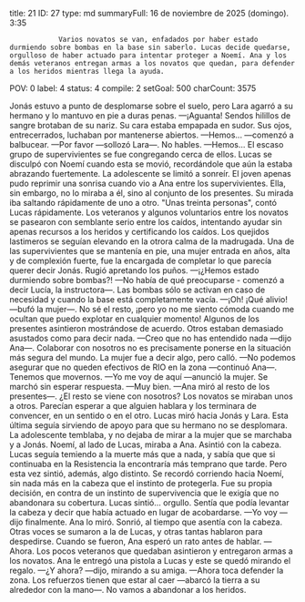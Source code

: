 title:          21
ID:             27
type:           md
summaryFull:    16 de noviembre de 2025 (domingo). 3:35
                
                Varios novatos se van, enfadados por haber estado durmiendo sobre bombas en la base sin saberlo. Lucas decide quedarse, orgulloso de haber actuado para intentar proteger a Noemí. Ana y los demás veteranos entregan armas a los novatos que quedan, para defender a los heridos mientras llega la ayuda.
POV:            0
label:          4
status:         4
compile:        2
setGoal:        500
charCount:      3575


Jonás estuvo a punto de desplomarse sobre el suelo, pero Lara agarró a su hermano y lo mantuvo en pie a duras penas.
—¡Aguanta!
Sendos hilillos de sangre brotaban de su nariz. Su cara estaba empapada en sudor. Sus ojos, entrecerrados, luchaban por mantenerse abiertos.
—Hemos... —comenzó a balbucear.
—Por favor —sollozó Lara—. No hables.
—Hemos...
El escaso grupo de supervivientes se fue congregando cerca de ellos. Lucas se disculpó con Noemí cuando esta se movió, recordándole que aún la estaba abrazando fuertemente. La adolescente se limitó a sonreír.
El joven apenas pudo reprimir una sonrisa cuando vio a Ana entre los supervivientes. Ella, sin embargo, no lo miraba a él, sino al conjunto de los presentes. Su mirada iba saltando rápidamente de uno a otro.
"Unas treinta personas", contó Lucas rápidamente.
Los veteranos y algunos voluntarios entre los novatos se pasearon con semblante serio entre los caídos, intentando ayudar sin apenas recursos a los heridos y certificando los caídos.
Los quejidos lastimeros se seguían elevando en la otrora calma de la madrugada.
Una de las supervivientes que se mantenía en pie, una mujer entrada en años, alta y de complexión fuerte, fue la encargada de completar lo que parecía querer decir Jonás. Rugió apretando los puños.
—¡¿Hemos estado durmiendo sobre bombas?!
—No había de qué preocuparse - comenzó a decir Lucía, la instructora—. Las bombas sólo se activan en caso de necesidad y cuando la base está completamente vacía.
—¡Oh! ¡Qué alivio! —bufó la mujer—. No sé el resto, ¡pero yo no me siento cómoda cuando me ocultan que puedo explotar en cualquier momento!
Algunos de los presentes asintieron mostrándose de acuerdo. Otros estaban demasiado asustados como para decir nada.
—Creo que no has entendido nada —dijo Ana—. Colaborar con nosotros no es precisamente ponerse en la situación más segura del mundo.
La mujer fue a decir algo, pero calló.
—No podemos asegurar que no queden efectivos de RIO en la zona —continuó Ana—. Tenemos que movernos.
—Yo me voy de aquí —anunció la mujer.
Se marchó sin esperar respuesta.
—Muy bien. —Ana miró al resto de los presentes—. ¿El resto se viene con nosotros?
Los novatos se miraban unos a otros. Parecían esperar a que alguien hablara y los terminara de convencer, en un sentido o en el otro. Lucas miró hacia Jonás y Lara. Esta última seguía sirviendo de apoyo para que su hermano no se desplomara. La adolescente temblaba, y no dejaba de mirar a la mujer que se marchaba y a Jonás.
Noemí, al lado de Lucas, miraba a Ana. Asintió con la cabeza.
Lucas seguía temiendo a la muerte más que a nada, y sabía que que si continuaba en la Resistencia  la encontraría más temprano que tarde. Pero esta vez sintió, además, algo distinto.
Se recordó corriendo hacia Noemí, sin nada más en la cabeza que el instinto de protegerla. Fue su propia decisión, en contra de un instinto de supervivencia que le exigía que no abandonara su cobertura. Lucas sintió... orgullo. Sentía que podía levantar la cabeza y decir que había actuado en lugar de acobardarse.
—Yo voy —dijo finalmente.
Ana lo miró. Sonrió, al tiempo que asentía con la cabeza.
Otras voces se sumaron a la de Lucas, y otras tantas hablaron para despedirse.
Cuando se fueron, Ana esperó un rato antes de hablar.
—Ahora.
Los pocos veteranos que quedaban asintieron y entregaron armas a los novatos. Ana le entregó una pistola a Lucas y este se quedó mirando el regalo.
—¿Y ahora? —dijo, mirando a su amiga.
—Ahora toca defender la zona. Los refuerzos tienen que estar al caer —abarcó la tierra a su alrededor con la mano—. No vamos a abandonar a los heridos.